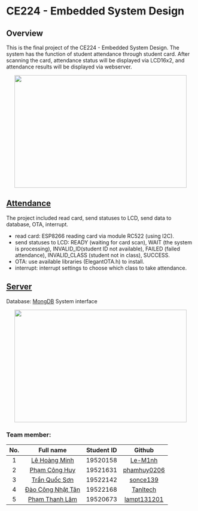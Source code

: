 # CE224 - Embedded System Design
## Overview
This is the final project of the CE224 - Embedded System Design. 
The system has the function of student attendance through student card. After scanning the card, attendance status will be displayed via LCD16x2, and attendance results will be displayed via webserver.
<p align="center">
  <img width="460" height="300" src="https://scontent.xx.fbcdn.net/v/t1.15752-9/s320x320/263279186_170641265246242_8812481336949471079_n.png?_nc_cat=110&ccb=1-5&_nc_sid=aee45a&_nc_ohc=WkogxehIJsoAX-2LyIi&_nc_ad=z-m&_nc_cid=0&_nc_ht=scontent.xx&oh=ccb09fe6331b17ec34e2acecdda9506a&oe=61D55905">
</p>

## [Attendance](https://github.com/Le-M1nh/attendanceRFID/tree/master/AttendanceNode)
The project included read card, send statuses to LCD, send data to database, OTA, interrupt. 
- read card: ESP8266 reading card via module RC522 (using I2C).
- send statuses to LCD: READY (waiting for card scan), WAIT (the system is processing), INVALID_ID(student ID not available), FAILED (failed attendance), INVALID_CLASS (student not in class), SUCCESS.
- OTA: use available libraries (ElegantOTA.h) to install.
- interrupt: interrupt settings to choose which class to take attendance.

## [Server](https://github.com/Le-M1nh/attendanceRFID/tree/master/Server)
Database: [MongDB](https://www.mongodb.com/)
System interface

<p align="center">
  <img width="460" height="300" src="https://scontent.xx.fbcdn.net/v/t1.15752-9/p206x206/263544619_954314278509847_4674632640142437778_n.png?_nc_cat=110&ccb=1-5&_nc_sid=aee45a&_nc_ohc=c3ks_Ek4CTEAX-pZVRT&_nc_ad=z-m&_nc_cid=0&_nc_ht=scontent.xx&oh=31f85938b5b395c11a4741a39735f82f&oe=61D6516B">
</p>

### Team member:
|No.| Full name             |Student ID     |Github|
|:-:|:---------------------:|:---------:|:--------:|
| 1	|[Lê Hoàng Minh](mailto:19520158@gm.uit.edu.vn)| 19520158	|[Le-M1nh](https://github.com/Le-M1nh)|
| 2	|[Phạm Công Huy](mailto:19521631@gm.uit.edu.vn)| 19521631	  |[phamhuy0206](https://github.com/phamhuy0206)|
| 3	|[Trần Quốc Sơn](mailto:19522142@gm.uit.edu.vn)| 19522142	  |[sonce139](https://github.com/sonce139)|
| 4	|[Đào Công Nhật Tân](mailto:195221687@gm.uit.edu.vn)| 19522168	  |[TanItech](https://github.com/TanItech)|
| 5	|[Phạm Thanh Lâm](mailto:19520673@gm.uit.edu.vn)| 19520673	  |[lampt131201](https://github.com/lampt131201)|
